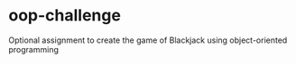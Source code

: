 # oop-challenge
Optional assignment to create the game of Blackjack using object-oriented programming
